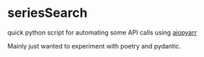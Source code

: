 # seriesSearch
quick python script for automating some API calls using [aiopyarr](https://github.com/tkdrob/aiopyarr)  

Mainly just wanted to experiment with poetry and pydantic. 
